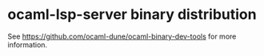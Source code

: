 # ocaml-lsp-server binary distribution

See https://github.com/ocaml-dune/ocaml-binary-dev-tools for more information.
